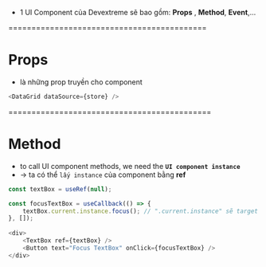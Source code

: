 
* 1 UI Component của Devextreme sẽ bao gồm: **Props** , **Method**, **Event**,...

===========================================
# Props
* là những prop truyền cho component
```js - "dataSource" prop của "DataGrid" component
<DataGrid dataSource={store} />
```

============================================
# Method
* to call UI component methods, we need the **`UI component instance`**
* -> ta có thể `lấy instance` của component bằng **ref**

```js - VD: lấy "TextBox" instance để gọi "focus()" method của nó
const textBox = useRef(null);

const focusTextBox = useCallback(() => {
    textBox.current.instance.focus(); // ".current.instance" sẽ target đến UI component instance
}, []);
 
<div>
    <TextBox ref={textBox} />
    <Button text="Focus TextBox" onClick={focusTextBox} />
</div>
```